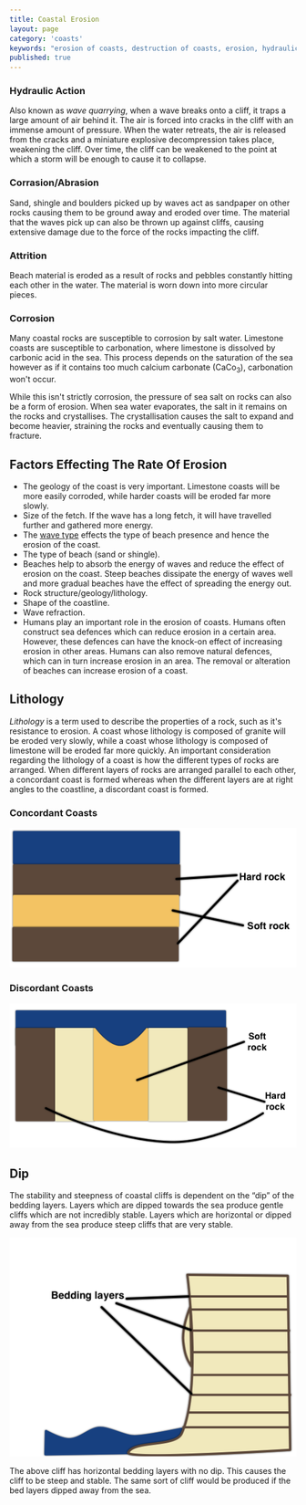 ```yaml
---
title: Coastal Erosion
layout: page
category: 'coasts'
keywords: "erosion of coasts, destruction of coasts, erosion, hydraulic action on coasts, corrosion of coasts, acidic sea, carbonation of coast"
published: true
---
```


### Hydraulic Action

Also known as *wave quarrying*, when a wave breaks onto a cliff, it traps a large amount of air behind it. The air is forced into cracks in the cliff with an immense amount of pressure. When the water retreats, the air is released from the cracks and a miniature explosive decompression takes place, weakening the cliff. Over time, the cliff can be weakened to the point at which a storm will be enough to cause it to collapse. 

### Corrasion/Abrasion

Sand, shingle and boulders picked up by waves act as sandpaper on other rocks causing them to be ground away and eroded over time. The material that the waves pick up can also be thrown up against cliffs, causing extensive damage due to the force of the rocks impacting the cliff. 

### Attrition

Beach material is eroded as a result of rocks and pebbles constantly hitting each other in the water. The material is worn down into more circular pieces. 

### Corrosion

Many coastal rocks are susceptible to corrosion by salt water. Limestone coasts are susceptible to carbonation, where limestone is dissolved by carbonic acid in the sea. This process depends on the saturation of the sea however as if it contains too much calcium carbonate (CaCo<sub>3</sub>), carbonation won't occur. 

While this isn't strictly corrosion, the pressure of sea salt on rocks can also be a form of erosion. When sea water evaporates, the salt in it remains on the rocks and crystallises. The crystallisation causes the salt to expand and become heavier, straining the rocks and eventually causing them to fracture. 

## Factors Effecting The Rate Of Erosion

- The geology of the coast is very important. Limestone coasts will be more easily corroded, while harder coasts will be eroded far more slowly. 
- Size of the fetch. If the wave has a long fetch, it will have travelled further and gathered more energy. 
- The [wave type](/coasts/waves/#constructive--destructive-waves) effects the type of beach presence and hence the erosion of the coast. 
- The type of beach (sand or shingle).
- Beaches help to absorb the energy of waves and reduce the effect of erosion on the coast. Steep beaches dissipate the energy of waves well and more gradual beaches have the effect of spreading the energy out. 
- Rock structure/geology/lithology.
- Shape of the coastline.
- Wave refraction.
- Humans play an important role in the erosion of coasts. Humans often construct sea defences which can reduce erosion in a certain area. However, these defences can have the knock-on effect of increasing erosion in other areas. Humans can also remove natural defences, which can in turn increase erosion in an area. The removal or alteration of beaches can increase erosion of a coast.

## Lithology

*Lithology* is a term used to describe the properties of a rock, such as it's resistance to erosion. A coast whose lithology is composed of granite will be eroded very slowly, while a coast whose lithology is composed of limestone will be eroded far more quickly. An important consideration regarding the lithology of a coast is how the different types of rocks are arranged. When different layers of rocks are arranged parallel to each other, a concordant coast is formed whereas when the different layers are at right angles to the coastline, a discordant coast is formed. 

### Concordant Coasts

![concordant coast diagram](/Images/coasts/5coastalErosion/concordantCoastDiagram.png)

### Discordant Coasts

![discordant coast diagram](/Images/coasts/5coastalErosion/discordantCoastDiagram.png)

## Dip

The stability and steepness of coastal cliffs is dependent on the “dip” of the bedding layers. Layers which are dipped towards the sea produce gentle cliffs which are not incredibly stable. Layers which are horizontal or dipped away from the sea produce steep cliffs that are very stable. 

![A cliff with horizontal bedding layers](/Images/coasts/5coastalErosion/horizontalBeddingLayersDiagram.png)

The above cliff has horizontal bedding layers with no dip. This causes the cliff to be steep and stable. The same sort of cliff would be produced if the bed layers dipped away from the sea. 